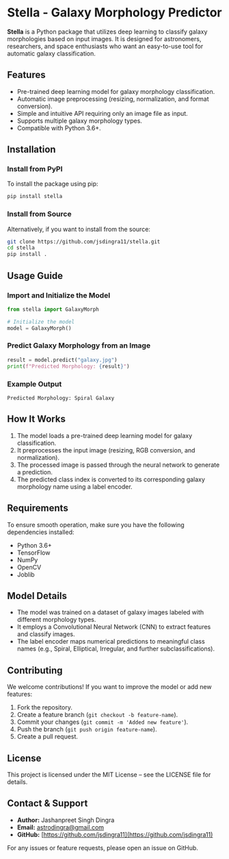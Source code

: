 # Stella - Galaxy Morphology Predictor

**Stella** is a Python package that utilizes deep learning to classify galaxy morphologies based on input images. It is designed for astronomers, researchers, and space enthusiasts who want an easy-to-use tool for automatic galaxy classification.

## Features

- Pre-trained deep learning model for galaxy morphology classification.
- Automatic image preprocessing (resizing, normalization, and format conversion).
- Simple and intuitive API requiring only an image file as input.
- Supports multiple galaxy morphology types.
- Compatible with Python 3.6+.

## Installation

### Install from PyPI

To install the package using pip:

```bash
pip install stella
```

### Install from Source

Alternatively, if you want to install from the source:

```bash
git clone https://github.com/jsdingra11/stella.git
cd stella
pip install .
```

## Usage Guide

### Import and Initialize the Model

```python
from stella import GalaxyMorph

# Initialize the model
model = GalaxyMorph()
```

### Predict Galaxy Morphology from an Image

```python
result = model.predict("galaxy.jpg")
print(f"Predicted Morphology: {result}")
```

### Example Output

```
Predicted Morphology: Spiral Galaxy
```

## How It Works

1. The model loads a pre-trained deep learning model for galaxy classification.
2. It preprocesses the input image (resizing, RGB conversion, and normalization).
3. The processed image is passed through the neural network to generate a prediction.
4. The predicted class index is converted to its corresponding galaxy morphology name using a label encoder.

## Requirements

To ensure smooth operation, make sure you have the following dependencies installed:

- Python 3.6+
- TensorFlow
- NumPy
- OpenCV
- Joblib

## Model Details

- The model was trained on a dataset of galaxy images labeled with different morphology types.
- It employs a Convolutional Neural Network (CNN) to extract features and classify images.
- The label encoder maps numerical predictions to meaningful class names (e.g., Spiral, Elliptical, Irregular, and further subclassifications).

## Contributing

We welcome contributions! If you want to improve the model or add new features:

1. Fork the repository.
2. Create a feature branch (`git checkout -b feature-name`).
3. Commit your changes (`git commit -m 'Added new feature'`).
4. Push the branch (`git push origin feature-name`).
5. Create a pull request.

## License

This project is licensed under the MIT License – see the LICENSE file for details.

## Contact & Support

- **Author:** Jashanpreet Singh Dingra
- **Email:** [astrodingra@gmail.com](mailto\:astrodingra@gmail.com)
- **GitHub:**  [https://github.com/jsdingra11](https://github.com/jsdingra11)

For any issues or feature requests, please open an issue on GitHub.

